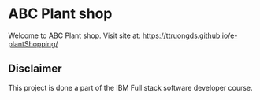 # ABC Plant shop
Welcome to ABC Plant shop. 
Visit site at: https://ttruongds.github.io/e-plantShopping/

## Disclaimer
This project is done a part of the IBM Full stack software developer course. 


